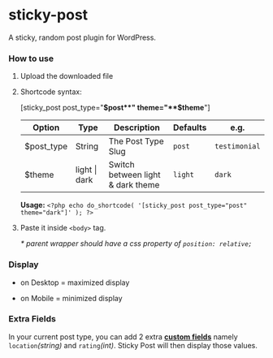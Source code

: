 # sticky-post
A sticky, random post plugin for WordPress.

### How to use

1. Upload the downloaded file
2. Shortcode syntax:

    [sticky_post post_type="**$post**" theme="**$theme**"]

     Option | Type | Description | Defaults | e.g.
     ------------ | ------------- | ------------- | ------------- | -------------
     $post_type | String | The Post Type Slug | ```post``` | ```testimonial```
     $theme |  light \| dark | Switch between light & dark theme | ```light``` | ```dark```
     
     **Usage:** ```<?php echo do_shortcode( '[sticky_post post_type="post" theme="dark"]' ); ?>```

3. Paste it inside ```<body>``` tag.

   _* parent wrapper should have a css property of ```position: relative;```_

### Display

* on Desktop = maximized display
    
* on Mobile = minimized display

### Extra Fields
In your current post type, you can add 2 extra [**custom fields**](https://www.advancedcustomfields.com/) namely ```location```_(string)_ and ```rating```_(int)_.
Sticky Post will then display those values.
